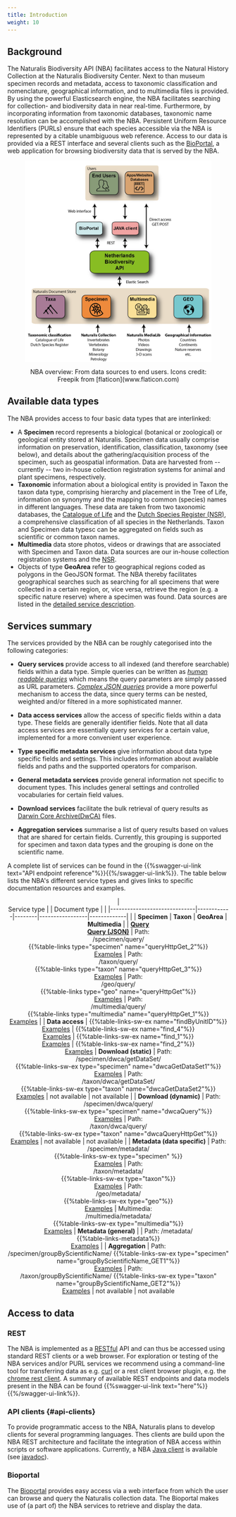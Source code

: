 ```yaml
---
title: Introduction
weight: 10
---
```


## Background
The Naturalis Biodiversity API (NBA) facilitates access to the Natural
History Collection at the Naturalis Biodiversity Center. Next to than
museum specimen records and metadata, access to taxonomic
classification and nomenclature, geographical information, and to
multimedia files is provided. By using the powerful Elasticsearch
engine, the NBA facilitates searching for collection- and biodiversity
data in near real-time. Furthermore, by incorporating information from
taxonomic databases, taxonomic name resolution can be accomplished
with the NBA.  Persistent Uniform Resource Identifiers (PURLs) ensure
that each species accessible via the NBA is represented by a citable
unambiguous web reference. Access to our data is provided via a REST
interface and several clients such as the
[BioPortal](http://bioportal.naturalis.nl/"), a web application for
browsing biodiversity data that is served by the NBA.

<figure> <div style="text-align: center;"> <p><img
src="https://github.com/naturalis/nba-docs/raw/V2_master/static/images/overview.png"
align="center" alt="overview" width=500> <figcaption>NBA overview:
From data sources to end users. Icons credit: Freepik from
[flaticon](www.flaticon.com)</figcaption> </div> </figure>


## Available data types 
The NBA provides access to four basic data
types that are interlinked:

* A **Specimen** record represents a biological (botanical or
  zoological) or geological entity stored at Naturalis. Specimen data
  usually comprise information on preservation, identification,
  classification, taxonomy (see below), and details about the
  gathering/acquisition process of the specimen, such as geospatial
  information. Data are harvested from -- currently -- two in-house
  collection registration systems for animal and plant specimens,
  respectively.
* **Taxonomic** information about a biological entity is provided in
  Taxon the taxon data type, comprising hierarchy and placement in the
  Tree of Life, information on synonymy and the mapping to common
  (species) names in different languages. These data are taken from
  two taxonomic databases, the
  [Catalogue of Life](http://www.catalogueoflife.org/) and the
  [Dutch Species Register (NSR)](http://www.nederlandsesoorten.nl/), a
  comprehensive classification of all species in the
  Netherlands. Taxon and Specimen data typesc can be aggregated on
  fields such as scientific or common taxon names.
* **Multimedia** data store photos, videos or drawings that are
  associated with Specimen and Taxon data.  Data sources are our
  in-house collection registration systems and the
  [NSR](http://www.nederlandsesoorten.nl/).
* Objects of type **GeoArea** refer to geographical regions coded as
  polygons in the GeoJSON format.  The NBA thereby facilitates
  geographical searches such as searching for all specimens that were
  collected in a certain region, or, vice versa, retrieve the region
  (e.g. a specific nature reserve) where a specimen was found. Data
  sources are listed in the
  [detailed service description](/doc-spec-services/geo/#geo-sources).

## Services summary 
The services provided by the NBA can be roughly
categorised into the following categories:

* **Query services** provide access to all indexed (and therefore
  searchable) fields within a data type. Simple queries can be written
  as [*human readable queries*](/quickstart/#human-readable) which
  means the query parameters are simply passed as URL
  parameters. [*Complex JSON queries*](/advanced-queries/#queryspec)
  provide a more powerful mechanism to access the data, since query
  terms can be nested, weighted and/or filtered in a more
  sophisticated manner.

* **Data access services** allow the access of specific fields within
  a data type. These fields are generally identifier fields. Note that
  all data access services are essentially query services for a
  certain value, implemented for a more convenient user experience.

* **Type specific metadata services** give information about data type
  specific fields and settings. This includes information about
  available fields and paths and the supported operators for comparison.

* **General metadata services** provide general information not
  specific to document types. This includes general settings and
  controlled vocabularies for certain field values.

* **Download services** facilitate the bulk retrieval of query results
  as
  [Darwin Core Archive(DwCA)](https://en.wikipedia.org/wiki/Darwin_Core_Archive)
  files.

* **Aggregation services** summarise a list of query results based on
  values that are shared for certain fields. Currently, this grouping
  is supported for specimen and taxon data types and the grouping is
  done on the scientific name.


A complete list of services can be found in the {{%swagger-ui-link
text="API endpoint reference"%}}{{%/swagger-ui-link%}}.  The table
below lists the NBA's different service types and gives links to
specific documentation resources and examples.

<center>

| <br> Service type |  | Document type |            | 
|------------------------------|------------|--------|-----------------|-------------|
|                         |  **Specimen**  | **Taxon**  | **GeoArea**  | **Multimedia**  |
| [**Query**](/quickstart/#human-readable)<br>[**Query (JSON)**](/advanced-queries/#queryspec) | Path:<br> /specimen/query/<br>  {{%table-links type="specimen" name="queryHttpGet_2"%}} <br> [Examples](/doc-spec-services/specimen)  | Path:<br> /taxon/query/<br> {{%table-links type="taxon" name="queryHttpGet_3"%}} <br> [Examples](/doc-spec-services/taxon)  | Path: <br> /geo/query/<br>{{%table-links type="geo" name="queryHttpGet"%}}<br>[Examples](/doc-spec-services/geo) |  Path: <br> /multimedia/query/<br> {{%table-links type="multimedia" name="queryHttpGet_1"%}}<br>[Examples](/doc-spec-services/multimedia)                |
| **Data access** | {{%table-links-sw-ex name="findByUnitID"%}}<br>[Examples](/doc-spec-services/specimen) | {{%table-links-sw-ex name="find_4"%}}<br>[Examples](/doc-spec-services/taxon ) | {{%table-links-sw-ex name="find_1"%}}<br>[Examples](/doc-spec-services/geo) | {{%table-links-sw-ex name="find_2"%}}<br>[Examples](/doc-spec-services/multimedia)
| **Download (static)**  | Path: <br> /specimen/dwca/getDataSet/<br> {{%table-links-sw-ex type="specimen" name="dwcaGetDataSet1"%}}<br>[Examples](/doc-spec-services/specimen#dl) | Path: <br> /taxon/dwca/getDataSet/ <br> {{%table-links-sw-ex type="taxon" name="dwcaGetDataSet2"%}}<br>[Examples](/doc-spec-services/taxon#dl) | not available | not available |
| **Download (dynamic)**  | Path: <br> /specimen/dwca/query/<br> {{%table-links-sw-ex type="specimen" name="dwcaQuery"%}}<br>[Examples](/doc-spec-services/specimen#dl) | Path: <br> /taxon/dwca/query/<br> {{%table-links-sw-ex type="taxon" name="dwcaQueryHttpGet"%}}<br>[Examples](/doc-spec-services/taxon#dl) | not available | not available |
| **Metadata (data specific)** | Path: <br>/specimen/metadata/ <br> {{%table-links-sw-ex type="specimen" %}}<br>[Examples](/doc-spec-services/specimen#md) | Path: <br>/taxon/metadata/ <br> {{%table-links-sw-ex type="taxon"%}}<br>[Examples](/doc-spec-services/taxon#md) | Path: <br>/geo/metadata/  <br> {{%table-links-sw-ex type="geo"%}} <br>[Examples](/doc-spec-services/geo#md) | Multimedia: <br>/multimedia/metadata/  <br> {{%table-links-sw-ex type="multimedia"%}}<br>[Examples](/doc-spec-services/multimedia#md)
| **Metadata (general)** | | Path: /metadata/ <br> {{%table-links-metadata%}}<br>[Examples](/doc-spec-services/metadata) |
| **Aggregation** | Path: <br> /specimen/groupByScientificName/ {{%table-links-sw-ex type="specimen" name="groupByScientificName_GET1"%}}<br>[Examples](/advanced-queries/#agg) | Path: <br> /taxon/groupByScientificName/ {{%table-links-sw-ex type="taxon" name="groupByScientificName_GET2"%}}<br>[Examples](/advanced-queries/#agg) | not available | not available

</center>

## Access to data
### REST
The NBA is implemented as a
[RESTful](https://en.wikipedia.org/wiki/Representational_state_transfer)
API and can thus be accessed using standard REST clients or a web
browser. For exploration or testing of the NBA services and/or PURL
services we recommend using a command-line tool for transferring data
as e.g. [curl](https://curl.haxx.se/) or a rest client browser plugin,
e.g. the [chrome rest client](https://advancedrestclient.com/).  A
summary of available REST endpoints and data models present in the NBA
can be found {{%swagger-ui-link text="here"%}}{{%/swagger-ui-link%}}.

### API clients {#api-clients} 
To provide programmatic access to the NBA, Naturalis plans to develop
clients for several programming languages. Thes clients are build upon
the NBA REST architecture and facilitate the integration of NBA access
within scripts or software applications.  Currently, a NBA
[Java client](https://github.com/naturalis/naturalis_data_api) is
available (see
[javadoc](http://naturalis.github.io/naturalis_data_api/javadoc/v2/client/)).

### Bioportal
The [Bioportal](http://bioportal.naturalis.nl/) provides easy access
via a web interface from which the user can browse and query the
Naturalis collection data. The Bioportal makes use of (a part of) the
NBA services to retrieve and display the data.

